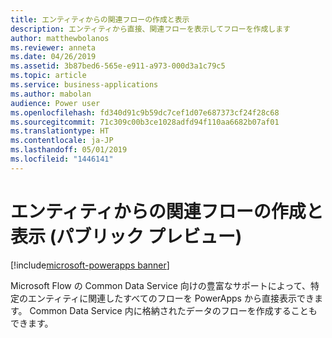 ```yaml
---
title: エンティティからの関連フローの作成と表示
description: エンティティから直接、関連フローを表示してフローを作成します
author: matthewbolanos
ms.reviewer: anneta
ms.date: 04/26/2019
ms.assetid: 3b87bed6-565e-e911-a973-000d3a1c79c5
ms.topic: article
ms.service: business-applications
ms.author: mabolan
audience: Power user
ms.openlocfilehash: fd340d91c9b59dc7cef1d07e687373cf24f28c68
ms.sourcegitcommit: 71c309c00b3ce1028adfd94f110aa6682b07af01
ms.translationtype: HT
ms.contentlocale: ja-JP
ms.lasthandoff: 05/01/2019
ms.locfileid: "1446141"
---
```

# <a name="create-and-view-related-flows-from-an-entity-public-preview"></a>エンティティからの関連フローの作成と表示 (パブリック プレビュー)

[!include[microsoft-powerapps banner](../includes/microsoft-powerapps.md)]

Microsoft Flow の Common Data Service 向けの豊富なサポートによって、特定のエンティティに関連したすべてのフローを PowerApps から直接表示できます。 Common Data Service 内に格納されたデータのフローを作成することもできます。
